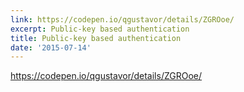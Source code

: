 ```yaml
---
link: https://codepen.io/qgustavor/details/ZGROoe/
excerpt: Public-key based authentication
title: Public-key based authentication
date: '2015-07-14'
---
```




<https://codepen.io/qgustavor/details/ZGROoe/>

